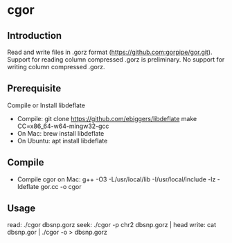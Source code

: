 # cgor

## Introduction

Read and write files in .gorz format (https://github.com:gorpipe/gor.git). 
Support for reading column compressed .gorz is preliminary.
No support for writing column compressed .gorz.

## Prerequisite

Compile or Install libdeflate
* Compile:  git clone https://github.com/ebiggers/libdeflate
            make CC=x86_64-w64-mingw32-gcc
* On Mac: brew install libdeflate
* On Ubuntu: apt install libdeflate

## Compile

* Compile cgor on Mac: g++ -O3 -L/usr/local/lib -I/usr/local/include -lz -ldeflate gor.cc -o cgor

## Usage

read: ./cgor dbsnp.gorz
seek: ./cgor -p chr2 dbsnp.gorz | head
write: cat dbsnp.gor | ./cgor -o > dbsnp.gorz